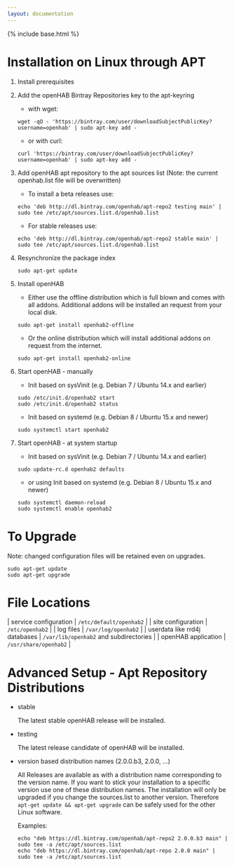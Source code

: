 ```yaml
---
layout: documentation
---
```


{% include base.html %}

# Installation on Linux through APT

1.  Install prerequisites 

1.  Add the openHAB Bintray Repositories key to the apt-keyring

    - with wget:

    ```
    wget -qO - 'https://bintray.com/user/downloadSubjectPublicKey?username=openhab' | sudo apt-key add -
    ```

    - or with curl:

    ```
    curl 'https://bintray.com/user/downloadSubjectPublicKey?username=openhab' | sudo apt-key add -
    ```

1.  Add openHAB apt repository to the apt sources list (Note: the current openhab.list file will be overwritten)

    - To install a beta releases use:

    ```
    echo 'deb http://dl.bintray.com/openhab/apt-repo2 testing main' | sudo tee /etc/apt/sources.list.d/openhab.list
    ```

    - For stable releases use:

    ```
    echo 'deb http://dl.bintray.com/openhab/apt-repo2 stable main' | sudo tee /etc/apt/sources.list.d/openhab.list
    ```

1.  Resynchronize the package index

    ```
    sudo apt-get update
    ```

1.  Install openHAB

    - Either use the offline distribution which is full blown and comes with all addons. Additional addons will be 
    installed an request from your local disk.

    ```
    sudo apt-get install openhab2-offline
    ```

    - Or the online distribution which will install additional addons on request from the internet.

    ```
    sudo apt-get install openhab2-online
    ```

1.  Start openHAB - manually

    - Init based on sysVinit (e.g. Debian 7 / Ubuntu 14.x and earlier)

    ```
    sudo /etc/init.d/openhab2 start
    sudo /etc/init.d/openhab2 status
    ```

    - Init based on systemd (e.g. Debian 8 / Ubuntu 15.x and newer)

    ```
    sudo systemctl start openhab2
    ```

1. Start openHAB - at system startup

    - Init based on sysVinit (e.g. Debian 7 / Ubuntu 14.x and earlier)

    ```
    sudo update-rc.d openhab2 defaults
    ```

    - or using Init based on systemd (e.g. Debian 8 / Ubuntu 15.x and newer)

    ```
    sudo systemctl daemon-reload
    sudo systemctl enable openhab2
    ```


# To Upgrade

Note: changed configuration files will be retained even on upgrades.

```
sudo apt-get update
sudo apt-get upgrade
```

# File Locations

| service configuration | `/etc/default/openhab2` |
| site configuration | `/etc/openhab2` |
| log files |  `/var/log/openhab2` |
| userdata like rrd4j databases | `/var/lib/openhab2` and subdirectories |
| openHAB application |  `/usr/share/openhab2` |


# Advanced Setup - Apt Repository Distributions

* stable

    The latest stable openHAB release will be installed.

* testing

    The latest release candidate of openHAB will be installed.

* version based distribution names (2.0.0.b3, 2.0.0, ...)

    All Releases are available as with a distribution name corresponding to the version name.
    If you want to stick your installation to a specific version use one of these distribution names.
    The installation will only be upgraded if you change the sources.list to another version.
    Therefore `apt-get update && apt-get upgrade` can be safely used for the other Linux software.

    Examples:

    ```
    echo "deb https://dl.bintray.com/openhab/apt-repo2 2.0.0.b3 main" | sudo tee -a /etc/apt/sources.list
    echo "deb https://dl.bintray.com/openhab/apt-repo 2.0.0 main" | sudo tee -a /etc/apt/sources.list
    ```

